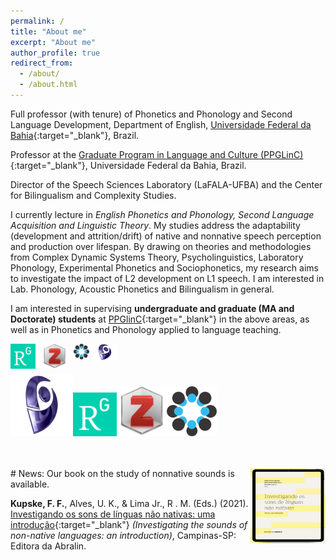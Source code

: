 ```yaml
---
permalink: /
title: "About me"
excerpt: "About me"
author_profile: true
redirect_from: 
  - /about/
  - /about.html
---
```


Full professor (with tenure) of Phonetics and Phonology and Second Language Development, Department of English, [Universidade Federal da Bahia](https://www.ufba.br){:target="_blank"}, Brazil.

Professor at the [Graduate Program in Language and Culture (PPGLinC)](http://www.ppglinc.ufba.br/){:target="_blank"}, Universidade Federal da Bahia, Brazil.

Director of the Speech Sciences Laboratory (LaFALA-UFBA) and the Center for Bilingualism and Complexity Studies.

I currently lecture in *English Phonetics and Phonology, Second Language Acquisition and Linguistic Theory*. My studies address the adaptability (development and attrition/drift) of native and nonnative speech perception and production over lifespan. By drawing on theories and methodologies from Complex Dynamic Systems Theory, Psycholinguistics, Laboratory Phonology, Experimental Phonetics and Sociophonetics, my research aims to investigate the impact of L2 development on L1 speech. I am interested in Lab. Phonology, Acoustic Phonetics and Bilingualism in general. 

I am interested in supervising **undergraduate and graduate (MA and Doctorate) students** at [PPGlinC](http://www.ppglinc.ufba.br/){:target="_blank"} in the above areas, as well as in Phonetics and Phonology applied to language teaching. 


<a href="https://www.researchgate.net/profile/Felipe-Kupske" target="_blank"><img src="/images/rg.png" style="float: left; width: 8%; margin-right: 2%; margin-bottom: 0.5em;"></a><a href="https://www.zotero.org/kupske" target="_blank"><img src="/images/zotero.png" style="float: left; width: 8%; margin-right: 2%; margin-bottom: 0.5em;"></a><a href="	osf.io/rabw7" target="_blank"><img src="/images/osf.png" style="float: left; width: 5%; margin-right: 1%; margin-bottom: 0.5em;"></a><a href="http://lattes.cnpq.br/5896539533884923" target="_blank"><img src="/images/lattes-azul-2.png" style="float: left; width: 8%; margin-right: 2%; margin-bottom: 0.5em"></a>


<br />
<br />

<a href="http://lattes.cnpq.br/5896539533884923" target="_blank"><img src="/images/lattes-azul-2.png" width="100" height="100"></a><a href="https://www.researchgate.net/profile/Felipe-Kupske" target="_blank"><img src="/images/rg.png" width="70" height="70"></a><a href="https://www.zotero.org/kupske" target="_blank"><img src="/images/zotero.png" width="80" height="80"></a><a href="	osf.io/rabw7" target="_blank"><img src="/images/osf.png" width="80" height="80"></a>

<br />
<br />
# News:

<img align="right" src="/images/livro2021.png" width="120" height="120" alt="Kupske et al. (2021)">
Our book on the study of nonnative sounds is available. 
<br />

**Kupske, F. F.**, Alves, U. K., & Lima Jr., R . M. (Eds.) (2021). [Investigando os sons de línguas não nativas: uma introdução](https://editora.abralin.org/publicacoes/investigando-os-sons-de-linguas-nao-nativas/){:target="_blank"} *(Investigating the sounds of non-native languages: an introduction)*, Campinas-SP: Editora da Abralin.
<br clear="right"/>


